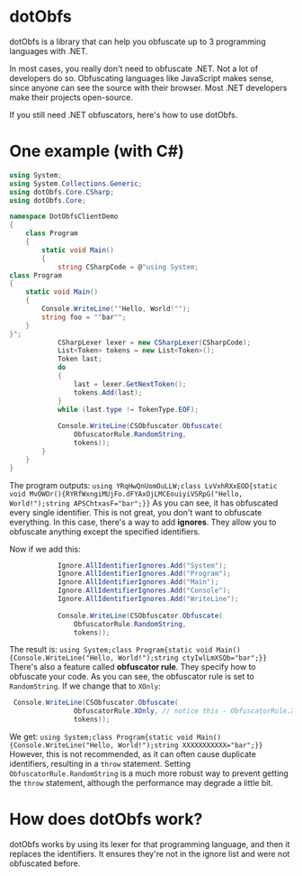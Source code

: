 # dotObfs
dotObfs is a library that can help you obfuscate up to 3 programming languages with .NET.

In most cases, you really don't need to obfuscate .NET. Not a lot of developers do so. Obfuscating languages like JavaScript makes sense, since anyone can see
the source with their browser. Most .NET developers make their projects open-source.

If you still need .NET obfuscators, here's how to use dotObfs.

# One example (with C#)
```csharp
using System;
using System.Collections.Generic;
using dotObfs.Core.CSharp;
using dotObfs.Core;

namespace DotObfsClientDemo
{
    class Program
    {
        static void Main()
        {
            string CSharpCode = @"using System;
class Program
{
    static void Main()
    {
        Console.WriteLine(""Hello, World!"");
        string foo = ""bar"";
    }
}";
            CSharpLexer lexer = new CSharpLexer(CSharpCode);
            List<Token> tokens = new List<Token>();
            Token last;
            do
            {
                last = lexer.GetNextToken();
                tokens.Add(last);
            }
            while (last.type != TokenType.EOF);
            
            Console.WriteLine(CSObfuscator.Obfuscate(
                ObfuscatorRule.RandomString,
                tokens));
        }
    }
}
```
The program outputs:
`using YRqHwQnUomOuLLW;class LvVxhRXxEOD{static void MvOWOr(){RYRfWxngiMUjFo.dFYAxOjLMCEouiyiVSRpG("Hello, World!");string APSChtxasF="bar";}}`
As you can see, it has obfuscated every single identifier. This is not great, you don't want to obfuscate everything.
In this case, there's a way to add **ignores**. They allow you to obfuscate anything except the specified identifiers.

Now if we add this:
```csharp
            Ignore.AllIdentifierIgnores.Add("System");
            Ignore.AllIdentifierIgnores.Add("Program");
            Ignore.AllIdentifierIgnores.Add("Main");
            Ignore.AllIdentifierIgnores.Add("Console");
            Ignore.AllIdentifierIgnores.Add("WriteLine");
            
            Console.WriteLine(CSObfuscator.Obfuscate(
                ObfuscatorRule.RandomString,
                tokens));
```
The result is:
`using System;class Program{static void Main(){Console.WriteLine("Hello, World!");string ctyIwlLmXSQb="bar";}}`
There's also a feature called **obfuscator rule**. They specify how to obfuscate your code.
As you can see, the obfuscator rule is set to `RandomString`.
If we change that to `XOnly`:
```csharp
 Console.WriteLine(CSObfuscator.Obfuscate(
                ObfuscatorRule.XOnly, // notice this - ObfuscatorRule.XOnly
                tokens));
```
We get:
`using System;class Program{static void Main(){Console.WriteLine("Hello, World!");string XXXXXXXXXXX="bar";}}`
However, this is not recommended, as it can often cause duplicate identifiers, resulting in a `throw` statement.
Setting `ObfuscatorRule.RandomString` is a much more robust way to prevent getting the `throw` statement, although the performance may degrade a little bit.

# How does dotObfs work?
dotObfs works by using its lexer for that programming language, and then it replaces the identifiers. It ensures they're not in the ignore list and were not obfuscated before.
